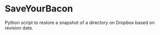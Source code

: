 # SaveYourBacon
Python script to restore a snapshot of a directory on Dropbox based on revision date.
